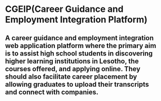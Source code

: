 # CGEIP(Career Guidance and Employment Integration Platform)
## A career guidance and employment integration web application platform where the primary aim is to assist high school students in discovering higher learning institutions in Lesotho, the courses offered, and applying online. They should also facilitate career placement by allowing graduates to upload their transcripts and connect with companies.
